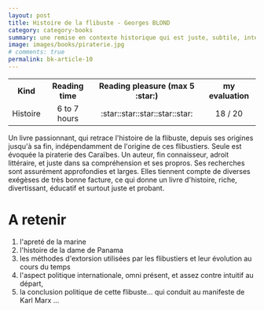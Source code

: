 ```yaml
---
layout: post
title: Histoire de la flibuste - Georges BLOND
category: category-books
summary: une remise en contexte historique qui est juste, subtile, internationale, et passionnante ... 
image: images/books/piraterie.jpg
# comments: true
permalink: bk-article-10
---
```


<link rel="stylesheet" href="/assets/css/my-styles.css">

<table style='width:100%'>
<tr><th>Kind</th><th>Reading time</th><th>Reading pleasure (max 5 :star:)</th><th>my evaluation</th></tr>
<tr><td style='text-align:center'>Histoire</td><td style='text-align:center'>6 to 7 hours</td><td style='text-align:center'>:star::star::star::star::star:</td><td style='text-align:center'>18 / 20</td></tr>
</table>

Un livre passionnant, qui retrace l'histoire de la flibuste, depuis ses origines jusqu'à sa fin, indépendamment de l'origine de ces flibustiers. Seule est évoquée la piraterie des Caraïbes. Un auteur, fin connaisseur, adroit littéraire, et juste dans sa compréhension et ses propros. Ses recherches sont assurément approfondies et larges. Elles tiennent compte de diverses exégèses de très bonne facture, ce qui donne un livre d'histoire, riche, divertissant, éducatif et surtout juste et probant. 



# A retenir 

1. l'apreté de la marine
1. l'histoire de la dame de Panama
1. les méthodes d'extorsion utilisées par les flibustiers et leur évolution au cours du temps
1. l'aspect politique internationale, omni présent, et assez contre intuitif au départ, 
1. la conclusion politique de cette flibuste... qui conduit au manifeste de Karl Marx ... 



